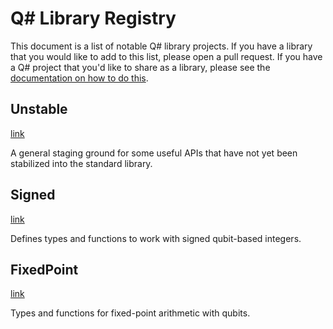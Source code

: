 # Q# Library Registry

This document is a list of notable Q# library projects. If you have a library that you would like to add to this list, please open a pull request. If you have a Q# project that you'd like to share as a library, please see the [documentation on how to do this](https://learn.microsoft.com/en-us/azure/quantum/how-to-work-with-qsharp-projects?tabs=tabid-qsharp%2Ctabid-qsharp-run#configuring-q-projects-as-external-dependencies).

## Unstable

[link](https://github.com/microsoft/qsharp/tree/main/library/unstable)

A general staging ground for some useful APIs that have not yet been stabilized into the standard library.

## Signed

[link](https://github.com/microsoft/qsharp/tree/main/library/signed)

Defines types and functions to work with signed qubit-based integers.

## FixedPoint

[link](https://github.com/microsoft/qsharp/tree/main/library/fixed_point)

Types and functions for fixed-point arithmetic with qubits.

